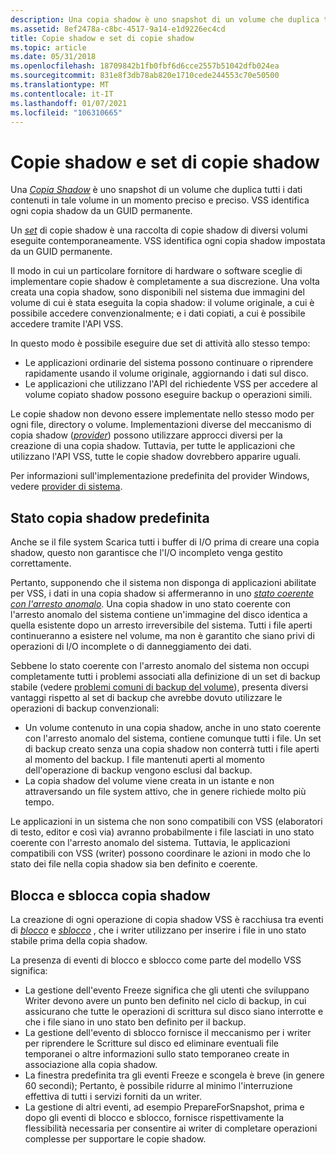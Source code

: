 ```yaml
---
description: Una copia shadow è uno snapshot di un volume che duplica tutti i dati contenuti in tale volume in un momento preciso e preciso. VSS identifica ogni copia shadow da un GUID permanente.
ms.assetid: 8ef2478a-c8bc-4517-9a14-e1d9226ec4cd
title: Copie shadow e set di copie shadow
ms.topic: article
ms.date: 05/31/2018
ms.openlocfilehash: 18709842b1fb0fbf6d6cce2557b51042dfb024ea
ms.sourcegitcommit: 831e8f3db78ab820e1710cede244553c70e50500
ms.translationtype: MT
ms.contentlocale: it-IT
ms.lasthandoff: 01/07/2021
ms.locfileid: "106310665"
---
```

# <a name="shadow-copies-and-shadow-copy-sets"></a>Copie shadow e set di copie shadow

Una [*Copia Shadow*](vssgloss-s.md) è uno snapshot di un volume che duplica tutti i dati contenuti in tale volume in un momento preciso e preciso. VSS identifica ogni copia shadow da un GUID permanente.

Un [*set*](vssgloss-s.md) di copie shadow è una raccolta di copie shadow di diversi volumi eseguite contemporaneamente. VSS identifica ogni copia shadow impostata da un GUID permanente.

Il modo in cui un particolare fornitore di hardware o software sceglie di implementare copie shadow è completamente a sua discrezione. Una volta creata una copia shadow, sono disponibili nel sistema due immagini del volume di cui è stata eseguita la copia shadow: il volume originale, a cui è possibile accedere convenzionalmente; e i dati copiati, a cui è possibile accedere tramite l'API VSS.

In questo modo è possibile eseguire due set di attività allo stesso tempo:

-   Le applicazioni ordinarie del sistema possono continuare o riprendere rapidamente usando il volume originale, aggiornando i dati sul disco.
-   Le applicazioni che utilizzano l'API del richiedente VSS per accedere al volume copiato shadow possono eseguire backup o operazioni simili.

Le copie shadow non devono essere implementate nello stesso modo per ogni file, directory o volume. Implementazioni diverse del meccanismo di copia shadow ([*provider*](vssgloss-p.md)) possono utilizzare approcci diversi per la creazione di una copia shadow. Tuttavia, per tutte le applicazioni che utilizzano l'API VSS, tutte le copie shadow dovrebbero apparire uguali.

Per informazioni sull'implementazione predefinita del provider Windows, vedere [provider di sistema](providers.md).

## <a name="default-shadow-copy-state"></a>Stato copia shadow predefinita

Anche se il file system Scarica tutti i buffer di I/O prima di creare una copia shadow, questo non garantisce che l'I/O incompleto venga gestito correttamente.

Pertanto, supponendo che il sistema non disponga di applicazioni abilitate per VSS, i dati in una copia shadow si affermeranno in uno [*stato coerente con l'arresto anomalo*](vssgloss-c.md). Una copia shadow in uno stato coerente con l'arresto anomalo del sistema contiene un'immagine del disco identica a quella esistente dopo un arresto irreversibile del sistema. Tutti i file aperti continueranno a esistere nel volume, ma non è garantito che siano privi di operazioni di I/O incomplete o di danneggiamento dei dati.

Sebbene lo stato coerente con l'arresto anomalo del sistema non occupi completamente tutti i problemi associati alla definizione di un set di backup stabile (vedere [problemi comuni di backup del volume](common-volume-backup-issues.md)), presenta diversi vantaggi rispetto al set di backup che avrebbe dovuto utilizzare le operazioni di backup convenzionali:

-   Un volume contenuto in una copia shadow, anche in uno stato coerente con l'arresto anomalo del sistema, contiene comunque tutti i file. Un set di backup creato senza una copia shadow non conterrà tutti i file aperti al momento del backup. I file mantenuti aperti al momento dell'operazione di backup vengono esclusi dal backup.
-   La copia shadow del volume viene creata in un istante e non attraversando un file system attivo, che in genere richiede molto più tempo.

Le applicazioni in un sistema che non sono compatibili con VSS (elaboratori di testo, editor e così via) avranno probabilmente i file lasciati in uno stato coerente con l'arresto anomalo del sistema. Tuttavia, le applicazioni compatibili con VSS (writer) possono coordinare le azioni in modo che lo stato dei file nella copia shadow sia ben definito e coerente.

## <a name="shadow-copy-freeze-and-thaw"></a>Blocca e sblocca copia shadow

La creazione di ogni operazione di copia shadow VSS è racchiusa tra eventi di [*blocco*](vssgloss-f.md) e [*sblocco*](vssgloss-t.md) , che i writer utilizzano per inserire i file in uno stato stabile prima della copia shadow.

La presenza di eventi di blocco e sblocco come parte del modello VSS significa:

-   La gestione dell'evento Freeze significa che gli utenti che sviluppano Writer devono avere un punto ben definito nel ciclo di backup, in cui assicurano che tutte le operazioni di scrittura sul disco siano interrotte e che i file siano in uno stato ben definito per il backup.
-   La gestione dell'evento di sblocco fornisce il meccanismo per i writer per riprendere le Scritture sul disco ed eliminare eventuali file temporanei o altre informazioni sullo stato temporaneo create in associazione alla copia shadow.
-   La finestra predefinita tra gli eventi Freeze e scongela è breve (in genere 60 secondi); Pertanto, è possibile ridurre al minimo l'interruzione effettiva di tutti i servizi forniti da un writer.
-   La gestione di altri eventi, ad esempio PrepareForSnapshot, prima e dopo gli eventi di blocco e sblocco, fornisce rispettivamente la flessibilità necessaria per consentire ai writer di completare operazioni complesse per supportare le copie shadow.

 

 



